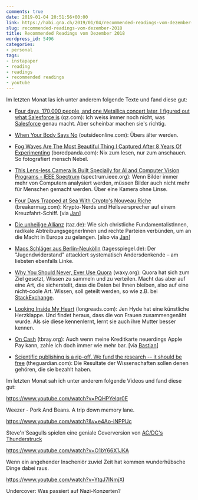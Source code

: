 ```yaml
---
comments: true
date: 2019-01-04 20:51:56+00:00
link: https://habi.gna.ch/2019/01/04/recommended-readings-vom-dezember-2018/
slug: recommended-readings-vom-dezember-2018
title: Recommended Readings vom Dezember 2018
wordpress_id: 5496
categories:
- personal
tags:
- instapaper
- reading
- readings
- recommended readings
- youtube
---
```


Im letzten Monat las ich unter anderem folgende Texte und fand diese
gut:





  * [Four days, 170,000 people, and one Metallica concert later, I figured out what Salesforce is](https://qz.com/1500717/what-is-salesforce-four-days-170000-people-and-one-metallica-concert-later-i-figured-out-what-salesforce-is/) (qz.com): Ich weiss immer noch nicht, was [Salesforce](https://www.salesforce.com/) genau macht. Aber scheinbar machen sie's richtig.


  * [When Your Body Says No](https://www.outsideonline.com/2374356/body-says-no) (outsideonline.com): Übers älter werden.


  * [Fog Waves Are The Most Beautiful Thing I Captured After 8 Years Of Experimenting](https://www.boredpanda.com/fog-waves/) (boredpanda.com): Nix zum lesen, nur zum anschauen. So fotografiert mensch Nebel.


  * [This Lens-less Camera Is Built Specially for AI and Computer Vision Programs - IEEE Spectrum](https://spectrum.ieee.org/tech-talk/computing/software/a-lensless-camera-built-specially-for-ai-and-computer-vision-programs-sorry-humans) (spectrum.ieee.org): Wenn Bilder immer mehr von Computern analysiert werden, müssen Bilder auch nicht mehr für Menschen gemacht werden. Über eine Kamera ohne Linse.


  * [Four Days Trapped at Sea With Crypto's Nouveau Riche](https://breakermag.com/trapped-at-sea-with-cryptos-nouveau-riche/) (breakermag.com): Krypto-Nerds und Heilsversprecher auf einem Kreuzfahrt-Schiff. [via [Jan](https://pieceoplastic.com/2018/12/08/ruff-linkage-201849/)]


  * [Die unheilige Allianz](http://www.taz.de/efr/2/) (taz.de): Wie sich christliche FundamentalistInnen, radikale AbtreibungsgegnerInnen und rechte Parteien verbünden, um an die Macht in Europa zu gelangen. [also via [Jan](https://pieceoplastic.com/2018/12/08/ruff-linkage-201849/)]


  * [Maos Schläger aus Berlin-Neukölln](https://www.tagesspiegel.de/berlin/gewalttaetige-politsekte-jugendwiderstand-maos-schlaeger-aus-berlin-neukoelln/23729980.html) (tagesspiegel.de): Der "Jugendwiderstand" attackiert systematisch Andersdenkende – am liebsten ebenfalls Linke.


  * [Why You Should Never, Ever Use Quora](https://waxy.org/2018/12/why-you-should-never-ever-use-quora/) (waxy.org): Quora hat sich zum Ziel gesetzt, Wissen zu sammeln und zu verteilen. Macht das aber auf eine Art, die sicherstellt, dass die Daten bei Ihnen bleiben, also auf eine nicht-coole Art. Wissen, soll geteilt werden, so wie z.B. bei [StackExchange](https://stackexchange.com/users/126535/habi).


  * [Looking Inside My  Heart](https://longreads.com/2018/11/27/looking-inside-my-heart/) (longreads.com): Jen Hyde hat eine künstliche Herzklappe. Und findet heraus, dass die von Frauen zusammengenäht wurde. Als sie diese kennenlernt, lernt sie auch ihre Mutter besser kennen.


  * [On Cash](https://www.tbray.org/ongoing/When/201x/2018/10/11/On-Cash) (tbray.org): Auch wenn meine Kreditkarte neuerdings Apple Pay kann, zahle ich doch immer wie mehr bar. [via [Bastian](https://blog.dasrecht.net/2018/10/28/angelesen-53)]


  * [Scientific publishing is a rip-off. We fund the research -- it should be free](https://www.theguardian.com/commentisfree/2018/sep/13/scientific-publishing-rip-off-taxpayers-fund-research) (theguardian.com): Die Resultate der Wissenschaften sollen denen gehören, die sie bezahlt haben.



Im letzten Monat sah ich unter anderem folgende Videos und fand diese
gut:

https://www.youtube.com/watch?v=PQHPYelqr0E

Weezer - Pork And Beans. A trip down memory lane.

https://www.youtube.com/watch?&v=e4Ao-iNPPUc

Steve'n'Seagulls spielen eine geniale Coverversion von [AC/DC's Thunderstruck](https://www.youtube.com/watch?v=v2AC41dglnM)

https://www.youtube.com/watch?v=O1bY66X1JKA

Wenn ein angehender Inscheniör zuviel Zeit hat kommen wunderhübsche Dinge dabei raus.

https://www.youtube.com/watch?v=YtqJ7lNmjXI

Undercover: Was passiert auf Nazi-Konzerten?
